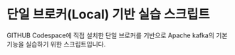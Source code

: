 # 단일 브로커(Local) 기반  실습 스크립트

GITHUB Codespace에 직접 설치한 단일 브로커를 기반으로 Apache kafka의 기본 기능을 실습하기 위한 스크립트입니다.
